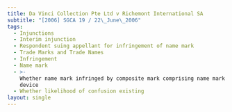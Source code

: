 ```yaml
---
title: Da Vinci Collection Pte Ltd v Richemont International SA
subtitle: "[2006] SGCA 19 / 22\_June\_2006"
tags:
  - Injunctions
  - Interim injunction
  - Respondent suing appellant for infringement of name mark
  - Trade Marks and Trade Names
  - Infringement
  - Name mark
  - >-
    Whether name mark infringed by composite mark comprising name mark and
    device
  - Whether likelihood of confusion existing
layout: single
---
```


